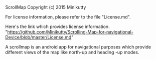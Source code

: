 ScrollMap
Copyright (c) 2015 Minikutty

For license information, please refer to the file "License.md".

Here's the link which provides license information. 
"https://github.com/Minikutty/Scrolling-Map-for-navigational-Device/blob/master/License.md"

A scrollmap is an android app for navigational purposes which provide different views of the map like 
north-up and heading -up modes.
